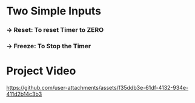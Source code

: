 # Two Simple Inputs 
### -> Reset:   To reset Timer to ZERO
### -> Freeze:  To Stop the Timer 
# Project Video
https://github.com/user-attachments/assets/f35ddb3e-61df-4132-934e-411d2b14c3b3
